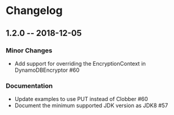 # Changelog

## 1.2.0 -- 2018-12-05

### Minor Changes

* Add support for overriding the EncryptionContext in DynamoDBEncryptor #60

### Documentation

* Update examples to use PUT instead of Clobber #60
* Document the minimum supported JDK version as JDK8 #57
